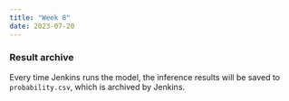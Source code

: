 ```yaml
---
title: "Week 8"
date: 2023-07-20
---
```


### Result archive

Every time Jenkins runs the model, the inference results will be saved to `probability.csv`, which is archived by Jenkins.
